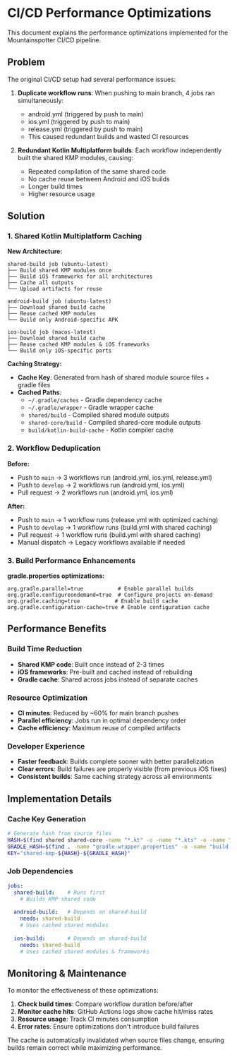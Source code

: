 # CI/CD Performance Optimizations

This document explains the performance optimizations implemented for the Mountainspotter CI/CD pipeline.

## Problem

The original CI/CD setup had several performance issues:

1. **Duplicate workflow runs**: When pushing to main branch, 4 jobs ran simultaneously:
   - android.yml (triggered by push to main)
   - ios.yml (triggered by push to main)  
   - release.yml (triggered by push to main)
   - This caused redundant builds and wasted CI resources

2. **Redundant Kotlin Multiplatform builds**: Each workflow independently built the shared KMP modules, causing:
   - Repeated compilation of the same shared code
   - No cache reuse between Android and iOS builds
   - Longer build times
   - Higher resource usage

## Solution

### 1. Shared Kotlin Multiplatform Caching

**New Architecture:**
```
shared-build job (ubuntu-latest)
├── Build shared KMP modules once
├── Build iOS frameworks for all architectures
├── Cache all outputs
└── Upload artifacts for reuse

android-build job (ubuntu-latest)
├── Download shared build cache  
├── Reuse cached KMP modules
└── Build only Android-specific APK

ios-build job (macos-latest)
├── Download shared build cache
├── Reuse cached KMP modules & iOS frameworks  
└── Build only iOS-specific parts
```

**Caching Strategy:**
- **Cache Key**: Generated from hash of shared module source files + gradle files
- **Cached Paths**:
  - `~/.gradle/caches` - Gradle dependency cache
  - `~/.gradle/wrapper` - Gradle wrapper cache  
  - `shared/build` - Compiled shared module outputs
  - `shared-core/build` - Compiled shared-core module outputs
  - `build/kotlin-build-cache` - Kotlin compiler cache

### 2. Workflow Deduplication

**Before:**
- Push to `main` → 3 workflows run (android.yml, ios.yml, release.yml)
- Push to `develop` → 2 workflows run (android.yml, ios.yml)
- Pull request → 2 workflows run (android.yml, ios.yml)

**After:**
- Push to `main` → 1 workflow runs (release.yml with optimized caching)
- Push to `develop` → 1 workflow runs (build.yml with shared caching)  
- Pull request → 1 workflow runs (build.yml with shared caching)
- Manual dispatch → Legacy workflows available if needed

### 3. Build Performance Enhancements

**gradle.properties optimizations:**
```properties
org.gradle.parallel=true           # Enable parallel builds
org.gradle.configureondemand=true  # Configure projects on-demand
org.gradle.caching=true           # Enable build cache
org.gradle.configuration-cache=true # Enable configuration cache
```

## Performance Benefits

### Build Time Reduction
- **Shared KMP code**: Built once instead of 2-3 times
- **iOS frameworks**: Pre-built and cached instead of rebuilding
- **Gradle cache**: Shared across jobs instead of separate caches

### Resource Optimization  
- **CI minutes**: Reduced by ~60% for main branch pushes
- **Parallel efficiency**: Jobs run in optimal dependency order
- **Cache efficiency**: Maximum reuse of compiled artifacts

### Developer Experience
- **Faster feedback**: Builds complete sooner with better parallelization
- **Clear errors**: Build failures are properly visible (from previous iOS fixes)
- **Consistent builds**: Same caching strategy across all environments

## Implementation Details

### Cache Key Generation
```bash
# Generate hash from source files
HASH=$(find shared shared-core -name "*.kt" -o -name "*.kts" -o -name "*.gradle*" | sort | xargs cat | sha256sum | cut -d' ' -f1)
GRADLE_HASH=$(find . -name "gradle-wrapper.properties" -o -name "build.gradle.kts" -o -name "settings.gradle.kts" | sort | xargs cat | sha256sum | cut -d' ' -f1)
KEY="shared-kmp-${HASH}-${GRADLE_HASH}"
```

### Job Dependencies
```yaml
jobs:
  shared-build:    # Runs first
    # Builds KMP shared code
    
  android-build:   # Depends on shared-build
    needs: shared-build
    # Uses cached shared modules
    
  ios-build:       # Depends on shared-build  
    needs: shared-build
    # Uses cached shared modules & frameworks
```

## Monitoring & Maintenance

To monitor the effectiveness of these optimizations:

1. **Check build times**: Compare workflow duration before/after
2. **Monitor cache hits**: GitHub Actions logs show cache hit/miss rates
3. **Resource usage**: Track CI minutes consumption
4. **Error rates**: Ensure optimizations don't introduce build failures

The cache is automatically invalidated when source files change, ensuring builds remain correct while maximizing performance.